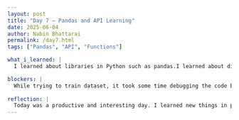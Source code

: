 ```yaml
---
layout: post
title: "Day 7 – Pandas and API Learning"
date: 2025-06-04
author: Nabin Bhattarai
permalink: /day7.html
tags: ["Pandas", "API", "Functions"]

what_i_learned: |
  I learned about libraries in Python such as pandas.I learned about different built in functions such as .head, .ilock, .isnull, .fillna and .dropna. Using those functions I learned how to print all the items from data set, print just 20 rows, print rows from 25 to 100, print second and fifth column and checked if there were any missing data. After that I learned about how to train the dataset. I learned about API which basically is the room to store data in secured way. I learned about API keys, which is a unique key to get access to the data. I learned how to call the API in python.

blockers: |
  While trying to train dataset, it took some time debugging the code because the code was not working. I faced some issues calling the API because code was not working.
  
reflection: |
  Today was a productive and interesting day. I learned new things in python, about working with dataset and different built-in functions to work with dataset. I learned about API which was a new topic to me. Some parts were a bit challenging, but I enjoyed learning and practicing new skills. I feel like I made good progress and understand more now than I did before.
---
```

